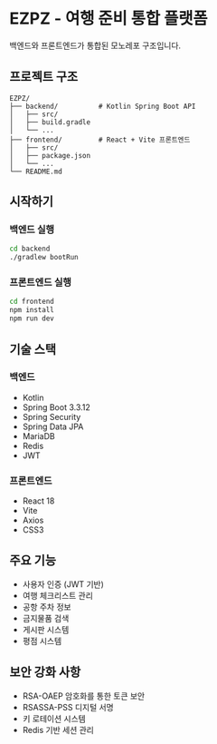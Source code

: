 # EZPZ - 여행 준비 통합 플랫폼

백엔드와 프론트엔드가 통합된 모노레포 구조입니다.

## 프로젝트 구조

```
EZPZ/
├── backend/          # Kotlin Spring Boot API
│   ├── src/
│   ├── build.gradle
│   └── ...
├── frontend/         # React + Vite 프론트엔드
│   ├── src/
│   ├── package.json
│   └── ...
└── README.md
```

## 시작하기

### 백엔드 실행

```bash
cd backend
./gradlew bootRun
```

### 프론트엔드 실행

```bash
cd frontend
npm install
npm run dev
```

## 기술 스택

### 백엔드
- Kotlin
- Spring Boot 3.3.12
- Spring Security
- Spring Data JPA
- MariaDB
- Redis
- JWT

### 프론트엔드
- React 18
- Vite
- Axios
- CSS3

## 주요 기능

- 사용자 인증 (JWT 기반)
- 여행 체크리스트 관리
- 공항 주차 정보
- 금지물품 검색
- 게시판 시스템
- 평점 시스템

## 보안 강화 사항

- RSA-OAEP 암호화를 통한 토큰 보안
- RSASSA-PSS 디지털 서명
- 키 로테이션 시스템
- Redis 기반 세션 관리 